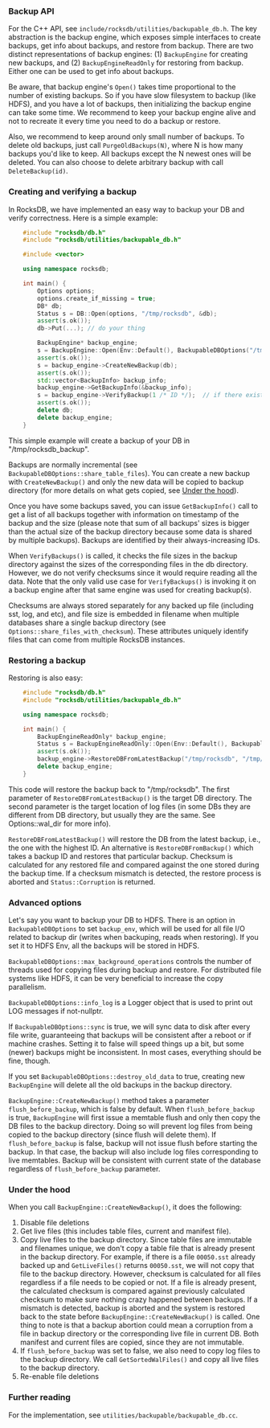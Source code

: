 ### Backup API

For the C++ API, see `include/rocksdb/utilities/backupable_db.h`. The key abstraction is the backup engine, which exposes simple interfaces to create backups, get info about backups, and restore from backup. There are two distinct representations of backup engines: (1) `BackupEngine` for creating new backups, and (2) `BackupEngineReadOnly` for restoring from backup. Either one can be used to get info about backups.

Be aware, that backup engine's `Open()` takes time proportional to the number of existing backups. So if you have slow filesystem to backup (like HDFS), and you have a lot of backups, then initializing the backup engine can take some time. We recommend to keep your backup engine alive and not to recreate it every time you need to do a backup or restore.

Also, we recommend to keep around only small number of backups. To delete old backups, just call `PurgeOldBackups(N)`, where N is how many backups you'd like to keep. All backups except the N newest ones will be deleted. You can also choose to delete arbitrary backup with call `DeleteBackup(id)`.

### Creating and verifying a backup

In RocksDB, we have implemented an easy way to backup your DB and verify correctness. Here is a simple example:
 
```cpp
    #include "rocksdb/db.h"
    #include "rocksdb/utilities/backupable_db.h"

    #include <vector>

    using namespace rocksdb;

    int main() {
        Options options;                                                                                  
        options.create_if_missing = true;                                                                 
        DB* db;
        Status s = DB::Open(options, "/tmp/rocksdb", &db);
        assert(s.ok());
        db->Put(...); // do your thing

        BackupEngine* backup_engine;
        s = BackupEngine::Open(Env::Default(), BackupableDBOptions("/tmp/rocksdb_backup"), &backup_engine);
        assert(s.ok());
        s = backup_engine->CreateNewBackup(db);
        assert(s.ok());
        std::vector<BackupInfo> backup_info;
        backup_engine->GetBackupInfo(&backup_info);
        s = backup_engine->VerifyBackup(1 /* ID */);  // if there exists more than one backup, get ID from backup_info
        assert(s.ok());
        delete db;
        delete backup_engine;
    }
```

This simple example will create a backup of your DB in "/tmp/rocksdb_backup".

Backups are normally incremental (see `BackupableDBOptions::share_table_files`). You can create a new backup with `CreateNewBackup()` and only the new data will be copied to backup directory (for more details on what gets copied, see [Under the hood](https://github.com/facebook/rocksdb/wiki/How-to-backup-RocksDB%3F#under-the-hood)).

Once you have some backups saved, you can issue `GetBackupInfo()` call to get a list of all backups together with information on timestamp of the backup and the size (please note that sum of all backups' sizes is bigger than the actual size of the backup directory because some data is shared by multiple backups). Backups are identified by their always-increasing IDs.

When `VerifyBackups()` is called, it checks the file sizes in the backup directory against the sizes of the corresponding files in the db directory. However, we do not verify checksums since it would require reading all the data. Note that the only valid use case for `VerifyBackups()` is invoking it on a backup engine after that same engine was used for creating backup(s).

Checksums are always stored separately for any backed up file (including sst, log, and etc), and file size is embedded in filename when multiple databases share a single backup directory (see `Options::share_files_with_checksum`). These attributes uniquely identify files that can come from multiple RocksDB instances.

### Restoring a backup

Restoring is also easy:

```cpp
    #include "rocksdb/db.h"
    #include "rocksdb/utilities/backupable_db.h"

    using namespace rocksdb;

    int main() {
        BackupEngineReadOnly* backup_engine;
        Status s = BackupEngineReadOnly::Open(Env::Default(), BackupableDBOptions("/tmp/rocksdb_backup"), &backup_engine);
        assert(s.ok());
        backup_engine->RestoreDBFromLatestBackup("/tmp/rocksdb", "/tmp/rocksdb");
        delete backup_engine;
    }
```

This code will restore the backup back to "/tmp/rocksdb". The first parameter of `RestoreDBFromLatestBackup()` is the target DB directory. The second parameter is the target location of log files (in some DBs they are different from DB directory, but usually they are the same. See Options::wal_dir for more info).

`RestoreDBFromLatestBackup()` will restore the DB from the latest backup, i.e., the one with the highest ID. An alternative is `RestoreDBFromBackup()` which takes a backup ID and restores that particular backup. Checksum is calculated for any restored file and compared against the one stored during the backup time. If a checksum mismatch is detected, the restore process is aborted and `Status::Corruption` is returned.

### Advanced options

Let's say you want to backup your DB to HDFS. There is an option in `BackupableDBOptions` to set `backup_env`, which will be used for all file I/O related to backup dir (writes when backuping, reads when restoring). If you set it to HDFS Env, all the backups will be stored in HDFS.

`BackupableDBOptions::max_background_operations` controls the number of threads used for copying files during backup and restore. For distributed file systems like HDFS, it can be very beneficial to increase the copy parallelism.

`BackupableDBOptions::info_log` is a Logger object that is used to print out LOG messages if not-nullptr.

If `BackupableDBOptions::sync` is true, we will sync data to disk after every file write, guaranteeing that backups will be consistent after a reboot or if machine crashes. Setting it to false will speed things up a bit, but some (newer) backups might be inconsistent. In most cases, everything should be fine, though.

If you set `BackupableDBOptions::destroy_old_data` to true, creating new `BackupEngine` will delete all the old backups in the backup directory.

`BackupEngine::CreateNewBackup()` method takes a parameter `flush_before_backup`, which is false by default. When `flush_before_backup` is true, `BackupEngine` will first issue a memtable flush and only then copy the DB files to the backup directory. Doing so will prevent log files from being copied to the backup directory (since flush will delete them). If `flush_before_backup` is false, backup will not issue flush before starting the backup. In that case, the backup will also include log files corresponding to live memtables. Backup will be consistent with current state of the database regardless of `flush_before_backup` parameter.

### Under the hood

When you call `BackupEngine::CreateNewBackup()`, it does the following:

1. Disable file deletions
2. Get live files (this includes table files, current and manifest file).
3. Copy live files to the backup directory. Since table files are immutable and filenames unique, we don't copy a table file that is already present in the backup directory. For example, if there is a file `00050.sst` already backed up and `GetLiveFiles()` returns `00050.sst`, we will not copy that file to the backup directory. However, checksum is calculated for all files regardless if a file needs to be copied or not. If a file is already present, the calculated checksum is compared against previously calculated checksum to make sure nothing crazy happened between backups. If a mismatch is detected, backup is aborted and the system is restored back to the state before `BackupEngine::CreateNewBackup()` is called. One thing to note is that a backup abortion could mean a corruption from a file in backup directory or the corresponding live file in current DB. Both manifest and current files are copied, since they are not immutable.
4. If `flush_before_backup` was set to false, we also need to copy log files to the backup directory. We call `GetSortedWalFiles()` and copy all live files to the backup directory.
5. Re-enable file deletions

### Further reading

For the implementation, see `utilities/backupable/backupable_db.cc`.